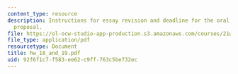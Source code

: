```yaml
---
content_type: resource
description: Instructions for essay revision and deadline for the oral presentation
  proposal.
file: https://ol-ocw-studio-app-production.s3.amazonaws.com/courses/21w-730-2-the-creative-spark-fall-2004/92f6f1c7f583ee62c9ff763c5be732ec_hw_18_and_19.pdf
file_type: application/pdf
resourcetype: Document
title: hw_18_and_19.pdf
uid: 92f6f1c7-f583-ee62-c9ff-763c5be732ec
---
```

